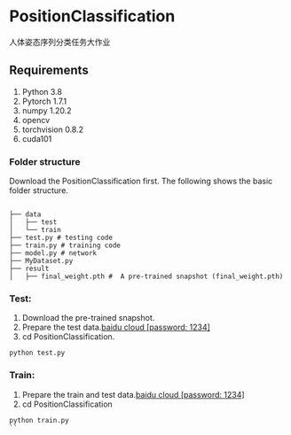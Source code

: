 # PositionClassification
人体姿态序列分类任务大作业
## Requirements
1. Python 3.8 
2. Pytorch 1.7.1
3. numpy 1.20.2
4. opencv
5. torchvision 0.8.2
6. cuda101

### Folder structure
Download the PositionClassification first.
The following shows the basic folder structure.
```

├── data
│   ├── test
│   └── train
├── test.py # testing code
├── train.py # training code
├── model.py # network
├── MyDataset.py
├── result
│   ├── final_weight.pth #  A pre-trained snapshot (final_weight.pth)
```
### Test: 
1) Download the pre-trained snapshot.
2) Prepare the test data.<a href="https://pan.baidu.com/s/1gfiTziz4RCRHImRrG-EIPw">baidu cloud [password: 1234]</a>
3) cd PositionClassification.
```
python test.py 
```

### Train: 
1) Prepare the train and test data.<a href="https://pan.baidu.com/s/1gfiTziz4RCRHImRrG-EIPw">baidu cloud [password: 1234]</a>
2) cd PositionClassification
```
python train.py 
``
